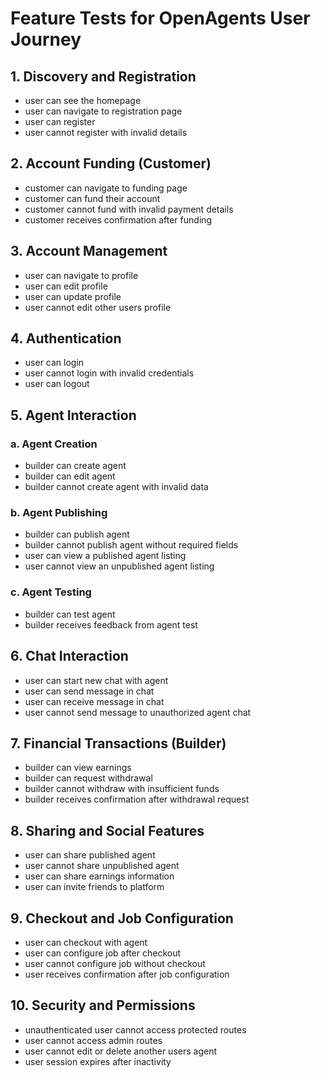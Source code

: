 # Feature Tests for OpenAgents User Journey

## 1. Discovery and Registration
- user can see the homepage
- user can navigate to registration page
- user can register
- user cannot register with invalid details

## 2. Account Funding (Customer)
- customer can navigate to funding page
- customer can fund their account
- customer cannot fund with invalid payment details
- customer receives confirmation after funding

## 3. Account Management
- user can navigate to profile
- user can edit profile
- user can update profile
- user cannot edit other users profile

## 4. Authentication
- user can login
- user cannot login with invalid credentials
- user can logout

## 5. Agent Interaction
### a. Agent Creation
- builder can create agent
- builder can edit agent
- builder cannot create agent with invalid data

### b. Agent Publishing
- builder can publish agent
- builder cannot publish agent without required fields
- user can view a published agent listing
- user cannot view an unpublished agent listing

### c. Agent Testing
- builder can test agent
- builder receives feedback from agent test

## 6. Chat Interaction
- user can start new chat with agent
- user can send message in chat
- user can receive message in chat
- user cannot send message to unauthorized agent chat

## 7. Financial Transactions (Builder)
- builder can view earnings
- builder can request withdrawal
- builder cannot withdraw with insufficient funds
- builder receives confirmation after withdrawal request

## 8. Sharing and Social Features
- user can share published agent
- user cannot share unpublished agent
- user can share earnings information
- user can invite friends to platform

## 9. Checkout and Job Configuration
- user can checkout with agent
- user can configure job after checkout
- user cannot configure job without checkout
- user receives confirmation after job configuration

## 10. Security and Permissions
- unauthenticated user cannot access protected routes
- user cannot access admin routes
- user cannot edit or delete another users agent
- user session expires after inactivity

